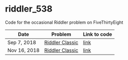 # riddler_538
Code for the occasional Riddler problem on FiveThirtyEight

Date | Problem | Link to code
--- | --- | ---
Sep 7, 2018 | [Riddler Classic](https://fivethirtyeight.com/features/id-like-to-use-my-riddler-lifeline) | [link](https://github.com/jtanwk/riddler_538/blob/master/code/riddler-2018-09-07.py)
Nov 16, 2018 | [Riddler Classic](https://fivethirtyeight.com/features/the-riddler-just-had-to-go-and-reinvent-beer-pong/) | [link](https://github.com/jtanwk/riddler_538/blob/master/code/riddler-2018-11-16.py)

